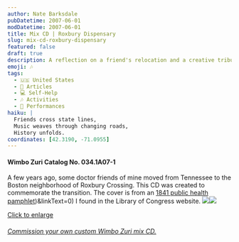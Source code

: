 ```yaml
---
author: Nate Barksdale
pubDatetime: 2007-06-01
modDatetime: 2007-06-01
title: Mix CD | Roxbury Dispensary
slug: mix-cd-roxbury-dispensary
featured: false
draft: true
description: A reflection on a friend's relocation and a creative tribute through music.
emoji: 🎶
tags:
  - 🇺🇸 United States
  - 📖 Articles
  - 💻 Self-Help
  - 🎶 Activities
  - 🎤 Performances
haiku: |
  Friends cross state lines,  
  Music weaves through changing roads,  
  History unfolds.
coordinates: [42.3190, -71.0955]
---
```


#### Wimbo Zuri Catalog No. 034.1A07-1

A few years ago, some doctor friends of mine moved from Tennessee to the Boston neighborhood of Roxbury Crossing. This CD was created to commemorate the transition. The cover is from an [1841 public health pamphlet](https://www.google.com/search?q=%221841%20public%20health%20pamphlet%22%20memory.loc.gov)\)&linkText=0) I found in the Library of Congress website. [![](https://www.natebarksdale.com/wp-content/uploads/portfolio/roxbury_260.jpg)](https://www.natebarksdale.com/wp-content/uploads/portfolio/roxbury_530.jpg)[![](https://www.natebarksdale.com/wp-content/uploads/portfolio/roxbury2_260.jpg)](https://www.natebarksdale.com/wp-content/uploads/portfolio/roxbury2_530.jpg)

[Click to enlarge](https://www.natebarksdale.com/wp-content/uploads/portfolio/roxbury_530.jpg)

###### [Commission your own custom Wimbo Zuri mix CD.](https://www.natebarksdale.com/?p=342)
